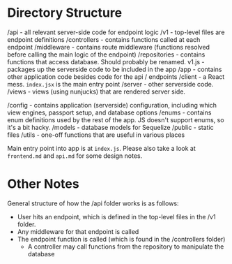 # Directory Structure

/api - all relevant server-side code for endpoint logic
    /v1 - top-level files are endpoint definitions
        /controllers - contains functions called at each endpoint
        /middleware - contains route middleware (functions resolved before calling the main logic of the endpoint)
        /repositories - contains functions that access database. Should probably be renamed.
    v1.js - packages up the serverside code to be included in the app
/app - contains other application code besides code for the api / endpoints
    /client - a React mess. `index.jsx` is the main entry point
    /server - other serverside code.
        /views - views (using nunjucks) that are rendered server side.

/config - contains application (serverside) configuration, including which view engines, passport setup, and database options
/enums - contains enum definitions used by the rest of the app. JS doesn't support enums, so it's a bit hacky.
/models - database models for Sequelize
/public - static files
/utils - one-off functions that are useful in various places

Main entry point into app is at `index.js`. Please also take a look at `frontend.md` and `api.md` for some design notes.

# Other Notes

General structure of how the /api folder works is as follows:
* User hits an endpoint, which is defined in the top-level files in the /v1 folder.
* Any middleware for that endpoint is called
* The endpoint function is called (which is found in the /controllers folder)
    * A controller may call functions from the repository to manipulate the database

